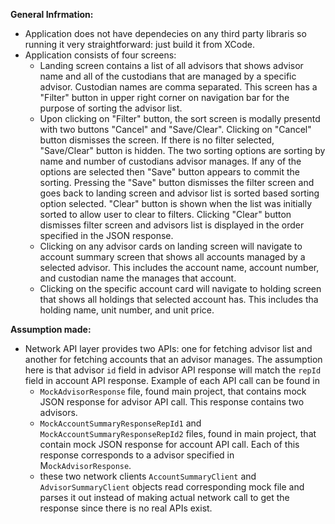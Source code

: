 **General Infrmation:**
- Application does not have dependecies on any third party libraris so running it very straightforward: just build it from XCode.
- Application consists of four screens:
  - Landing screen contains a list of all advisors that shows advisor name and all of the custodians that are managed by a specific advisor. Custodian names are comma separated. This screen has a "Filter" button in upper right corner on navigation bar for the purpose of sorting the advisor list.
  - Upon clicking on "Filter" button, the sort screen is modally presentd with two buttons "Cancel" and "Save/Clear". Clicking on "Cancel" button dismisses the screen. If there is no filter selected, "Save/Clear" button is hidden. The two sorting options are sorting by name and number of custodians advisor manages. If any of the options are selected then "Save" button appears to commit the sorting. Pressing the "Save" button dismisses the filter screen and goes back to landing screen and advisor list is sorted based sorting option selected. "Clear" button is shown when the list was initially sorted to allow user to clear to filters. Clicking "Clear" button dismisses filter screen and advisors list is displayed in the order specified in the JSON response.
  - Clicking on any advisor cards on landing screen will navigate to account summary screen that shows all accounts managed by a selected advisor. This includes the account name, account number, and custodian name the manages that account.
  - Clicking on the specific account card will navigate to holding screen that shows all holdings that selected account has. This includes tha holding name, unit number, and unit price.

**Assumption made:**
- Network API layer provides two APIs: one for fetching advisor list and another for fetching accounts that an advisor manages. The assumption here is that advisor `id` field in advisor API response will match the `repId` field in account API response. Example of each API call can be found in
  - `MockAdvisorResponse` file, found main project, that contains mock JSON response for advisor API call. This response contains two advisors.
  - `MockAccountSummaryResponseRepId1` and `MockAccountSummaryResponseRepId2` files, found in main project, that contain mock JSON response for account API call. Each of this response corresponds to a advisor specified in M`ockAdvisorResponse`.
  - these two network clients `AccountSummaryClient` and `AdvisorSummaryClient` objects read corresponding mock file and parses it out instead of making actual network call to get the response since there is no real APIs exist.
